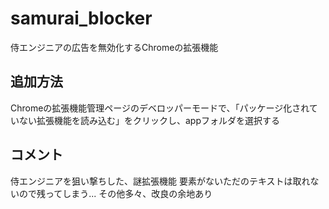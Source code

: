 # samurai_blocker
侍エンジニアの広告を無効化するChromeの拡張機能

## 追加方法
Chromeの拡張機能管理ページのデベロッパーモードで、「パッケージ化されていない拡張機能を読み込む」をクリックし、appフォルダを選択する

## コメント
侍エンジニアを狙い撃ちした、謎拡張機能
要素がないただのテキストは取れないので残ってしまう...
その他多々、改良の余地あり
